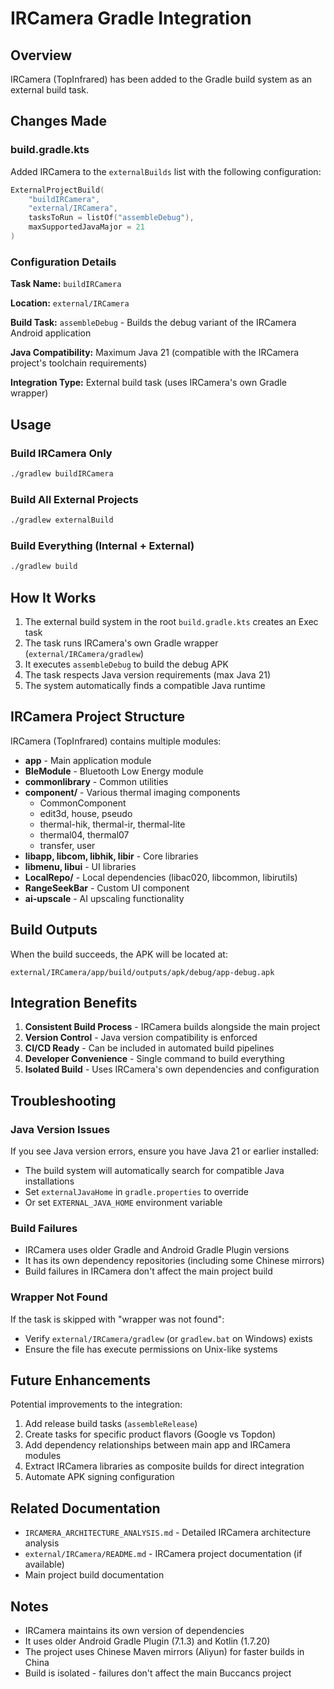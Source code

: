 # IRCamera Gradle Integration

## Overview
IRCamera (TopInfrared) has been added to the Gradle build system as an external build task.

## Changes Made

### build.gradle.kts
Added IRCamera to the `externalBuilds` list with the following configuration:

```kotlin
ExternalProjectBuild(
    "buildIRCamera",
    "external/IRCamera",
    tasksToRun = listOf("assembleDebug"),
    maxSupportedJavaMajor = 21
)
```

### Configuration Details

**Task Name:** `buildIRCamera`

**Location:** `external/IRCamera`

**Build Task:** `assembleDebug` - Builds the debug variant of the IRCamera Android application

**Java Compatibility:** Maximum Java 21 (compatible with the IRCamera project's toolchain requirements)

**Integration Type:** External build task (uses IRCamera's own Gradle wrapper)

## Usage

### Build IRCamera Only
```bash
./gradlew buildIRCamera
```

### Build All External Projects
```bash
./gradlew externalBuild
```

### Build Everything (Internal + External)
```bash
./gradlew build
```

## How It Works

1. The external build system in the root `build.gradle.kts` creates an Exec task
2. The task runs IRCamera's own Gradle wrapper (`external/IRCamera/gradlew`)
3. It executes `assembleDebug` to build the debug APK
4. The task respects Java version requirements (max Java 21)
5. The system automatically finds a compatible Java runtime

## IRCamera Project Structure

IRCamera (TopInfrared) contains multiple modules:
- **app** - Main application module
- **BleModule** - Bluetooth Low Energy module
- **commonlibrary** - Common utilities
- **component/** - Various thermal imaging components
  - CommonComponent
  - edit3d, house, pseudo
  - thermal-hik, thermal-ir, thermal-lite
  - thermal04, thermal07
  - transfer, user
- **libapp, libcom, libhik, libir** - Core libraries
- **libmenu, libui** - UI libraries
- **LocalRepo/** - Local dependencies (libac020, libcommon, libirutils)
- **RangeSeekBar** - Custom UI component
- **ai-upscale** - AI upscaling functionality

## Build Outputs

When the build succeeds, the APK will be located at:
```
external/IRCamera/app/build/outputs/apk/debug/app-debug.apk
```

## Integration Benefits

1. **Consistent Build Process** - IRCamera builds alongside the main project
2. **Version Control** - Java version compatibility is enforced
3. **CI/CD Ready** - Can be included in automated build pipelines
4. **Developer Convenience** - Single command to build everything
5. **Isolated Build** - Uses IRCamera's own dependencies and configuration

## Troubleshooting

### Java Version Issues
If you see Java version errors, ensure you have Java 21 or earlier installed:
- The build system will automatically search for compatible Java installations
- Set `externalJavaHome` in `gradle.properties` to override
- Or set `EXTERNAL_JAVA_HOME` environment variable

### Build Failures
- IRCamera uses older Gradle and Android Gradle Plugin versions
- It has its own dependency repositories (including some Chinese mirrors)
- Build failures in IRCamera don't affect the main project build

### Wrapper Not Found
If the task is skipped with "wrapper was not found":
- Verify `external/IRCamera/gradlew` (or `gradlew.bat` on Windows) exists
- Ensure the file has execute permissions on Unix-like systems

## Future Enhancements

Potential improvements to the integration:
1. Add release build tasks (`assembleRelease`)
2. Create tasks for specific product flavors (Google vs Topdon)
3. Add dependency relationships between main app and IRCamera modules
4. Extract IRCamera libraries as composite builds for direct integration
5. Automate APK signing configuration

## Related Documentation
- `IRCAMERA_ARCHITECTURE_ANALYSIS.md` - Detailed IRCamera architecture analysis
- `external/IRCamera/README.md` - IRCamera project documentation (if available)
- Main project build documentation

## Notes
- IRCamera maintains its own version of dependencies
- It uses older Android Gradle Plugin (7.1.3) and Kotlin (1.7.20)
- The project uses Chinese Maven mirrors (Aliyun) for faster builds in China
- Build is isolated - failures don't affect the main Buccancs project
